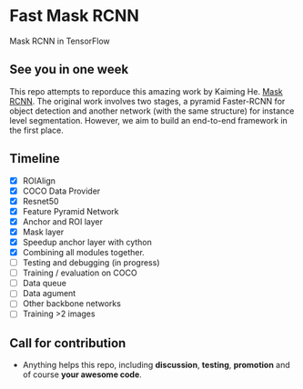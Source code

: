 # Fast Mask RCNN
Mask RCNN in TensorFlow 

## See you in one week
This repo attempts to reporduce this amazing work by Kaiming He.
[Mask RCNN](https://arxiv.org/abs/1703.06870).
The original work involves two stages, a pyramid Faster-RCNN for object detection and another network (with the same structure) for instance level segmentation. 
However, we aim to build an end-to-end framework in the first place. 

## Timeline
- [x] ROIAlign
- [x] COCO Data Provider
- [x] Resnet50
- [x] Feature Pyramid Network
- [x] Anchor and ROI layer
- [x] Mask layer
- [x] Speedup anchor layer with cython
- [x] Combining all modules together. 
- [ ] Testing and debugging (in progress)
- [ ] Training / evaluation on COCO
- [ ] Data queue
- [ ] Data agument
- [ ] Other backbone networks
- [ ] Training >2 images

## Call for contribution
- Anything helps this repo, including **discussion**, **testing**, **promotion** and of course **your awesome code**. 